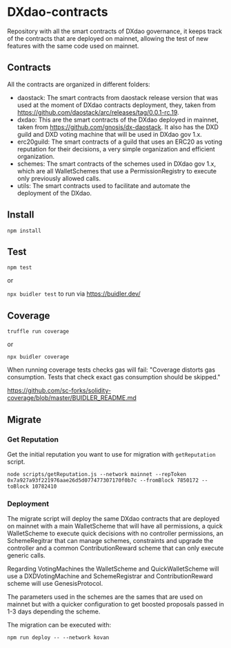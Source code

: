 # DXdao-contracts

Repository with all the smart contracts of DXdao governance, it keeps track of the contracts that are deployed on mainnet, allowing the test of new features with the same code used on mainnet.


## Contracts

All the contracts are organized in different folders:
- daostack: The smart contracts from daostack release version that was used at the moment of DXdao contracts deployment, they, taken from https://github.com/daostack/arc/releases/tag/0.0.1-rc.19.
- dxdao: This are the smart contracts of the DXdao deployed in mainnet, taken from https://github.com/gnosis/dx-daostack. It also has the DXD guild and DXD voting machine that will be used in DXdao gov 1.x.
- erc20guild: The smart contracts of a guild that uses an ERC20 as voting reputation for their decisions, a very simple organization and efficient organization.
- schemes: The smart contracts of the schemes used in DXdao gov 1.x, which are all WalletSchemes that use a PermissionRegistry to execute only previously allowed calls.
- utils: The smart contracts used to facilitate and automate the deployment of the DXdao.

## Install

`npm install`

## Test

`npm test`

or 

`npx buidler test` to run via https://buidler.dev/

## Coverage

`truffle run coverage`

or

`npx buidler coverage`

When running coverage tests checks gas will fail: "Coverage distorts gas consumption. Tests that check exact gas consumption should be skipped."

https://github.com/sc-forks/solidity-coverage/blob/master/BUIDLER_README.md

## Migrate

### Get Reputation 

Get the initial reputation you want to use for migration with `getReputation` script.
```
node scripts/getReputation.js --network mainnet --repToken 0x7a927a93f221976aae26d5d077477307170f0b7c --fromBlock 7850172 --toBlock 10782410
```

### Deployment

The migrate script will deploy the same DXdao contracts that are deployed on mainnet with a main WalletScheme that will have all permissions, a quick WalletScheme to execute quick decisions with no controller permissions, an SchemeRegitrar that can manage schemes, constraints and upgrade the controller and a common ContributionReward scheme that can only execute generic calls.

Regarding VotingMachines the WalletScheme and QuickWalletScheme will use a DXDVotingMachine and SchemeRegistrar and ContributionReward scheme will use GenesisProtocol.

The parameters used in the schemes are the sames that are used on mainnet but with a quicker configuration to get boosted proposals passed in 1-3 days depending the scheme.

The migration can be executed with:

`npm run deploy -- --network kovan`
